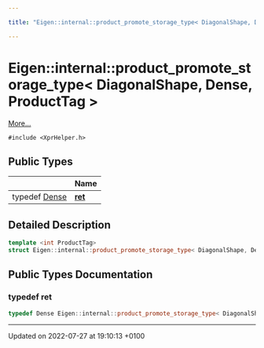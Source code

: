 ```yaml
---

title: "Eigen::internal::product_promote_storage_type< DiagonalShape, Dense, ProductTag >"

---
```


# Eigen::internal::product_promote_storage_type< DiagonalShape, Dense, ProductTag >



 [More...](#detailed-description)


`#include <XprHelper.h>`

## Public Types

|                | Name           |
| -------------- | -------------- |
| typedef <a href="http://example.org/classes/structeigen_1_1dense/">Dense</a> | **[ret](http://example.org/classes/structeigen_1_1internal_1_1product__promote__storage__type_3_01diagonalshape_00_01dense_00_01producttag_01_4/#typedef-ret)**  |

## Detailed Description

```cpp
template <int ProductTag>
struct Eigen::internal::product_promote_storage_type< DiagonalShape, Dense, ProductTag >;
```

## Public Types Documentation

### typedef ret

```cpp
typedef Dense Eigen::internal::product_promote_storage_type< DiagonalShape, Dense, ProductTag >::ret;
```


-------------------------------

Updated on 2022-07-27 at 19:10:13 +0100